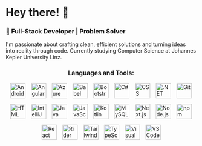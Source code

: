 # Hey there! 👋

### 🚀 Full-Stack Developer | Problem Solver 

I'm passionate about crafting clean, efficient solutions and turning ideas into reality through code. Currently studying Computer Science at Johannes Kepler University Linz.

<h3 align="center">Languages and Tools:</h3>

<div style="display: flex; flex-wrap: wrap; justify-content: center; max-width: 600px; margin: auto; gap: 15px;">
  <!-- All icons separated -->
  <img src="https://skillicons.dev/icons?i=androidstudio" width="40" alt="Android Studio"/>
  <img src="https://skillicons.dev/icons?i=angular" width="40" alt="Angular"/>
  <img src="https://skillicons.dev/icons?i=azure" width="40" alt="Azure"/>
  <img src="https://skillicons.dev/icons?i=babel" width="40" alt="Babel"/>
  <img src="https://skillicons.dev/icons?i=bootstrap" width="40" alt="Bootstrap"/>
  <img src="https://skillicons.dev/icons?i=cs" width="40" alt="C#"/>
  <img src="https://skillicons.dev/icons?i=css" width="40" alt="CSS"/>
  <img src="https://skillicons.dev/icons?i=dotnet" width="40" alt=".NET"/>
  <img src="https://skillicons.dev/icons?i=git" width="40" alt="Git"/>
  <img src="https://skillicons.dev/icons?i=html" width="40" alt="HTML"/>
  <img src="https://skillicons.dev/icons?i=idea" width="40" alt="IntelliJ IDEA"/>
  <img src="https://skillicons.dev/icons?i=java" width="40" alt="Java"/>
  <img src="https://skillicons.dev/icons?i=js" width="40" alt="JavaScript"/>
  <img src="https://skillicons.dev/icons?i=kotlin" width="40" alt="Kotlin"/>
  <img src="https://skillicons.dev/icons?i=mysql" width="40" alt="MySQL"/>
  <img src="https://skillicons.dev/icons?i=nextjs" width="40" alt="Next.js"/>
  <img src="https://skillicons.dev/icons?i=nodejs" width="40" alt="Node.js"/>
  <img src="https://skillicons.dev/icons?i=npm" width="40" alt="npm"/>
  <img src="https://skillicons.dev/icons?i=react" width="40" alt="React"/>
  <img src="https://skillicons.dev/icons?i=rider" width="40" alt="Rider"/>
  <img src="https://skillicons.dev/icons?i=tailwind" width="40" alt="Tailwind"/>
  <img src="https://skillicons.dev/icons?i=ts" width="40" alt="TypeScript"/>
  <img src="https://skillicons.dev/icons?i=visualstudio" width="40" alt="Visual Studio"/>
  <img src="https://skillicons.dev/icons?i=vscode" width="40" alt="VS Code"/>
</div>
